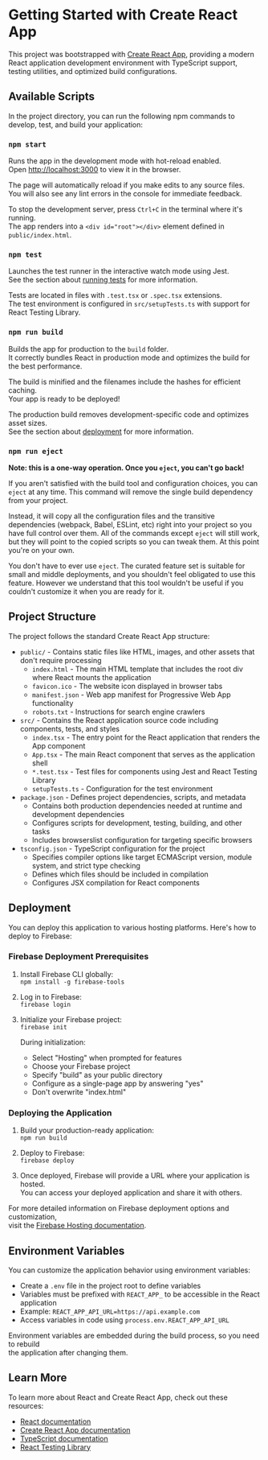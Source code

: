 # Getting Started with Create React App

This project was bootstrapped with [Create React App](https://github.com/facebook/create-react-app), providing a modern React application development environment with TypeScript support, testing utilities, and optimized build configurations.

## Available Scripts

In the project directory, you can run the following npm commands to develop, test, and build your application:

### `npm start`

Runs the app in the development mode with hot-reload enabled.\
Open [http://localhost:3000](http://localhost:3000) to view it in the browser.

The page will automatically reload if you make edits to any source files.\
You will also see any lint errors in the console for immediate feedback.

To stop the development server, press `Ctrl+C` in the terminal where it's running.\
The app renders into a `<div id="root"></div>` element defined in `public/index.html`.

### `npm test`

Launches the test runner in the interactive watch mode using Jest.\
See the section about [running tests](https://facebook.github.io/create-react-app/docs/running-tests) for more information.

Tests are located in files with `.test.tsx` or `.spec.tsx` extensions.\
The test environment is configured in `src/setupTests.ts` with support for React Testing Library.

### `npm run build`

Builds the app for production to the `build` folder.\
It correctly bundles React in production mode and optimizes the build for the best performance.

The build is minified and the filenames include the hashes for efficient caching.\
Your app is ready to be deployed!

The production build removes development-specific code and optimizes asset sizes.\
See the section about [deployment](https://facebook.github.io/create-react-app/docs/deployment) for more information.

### `npm run eject`

**Note: this is a one-way operation. Once you `eject`, you can't go back!**

If you aren't satisfied with the build tool and configuration choices, you can `eject` at any time. This command will remove the single build dependency from your project.

Instead, it will copy all the configuration files and the transitive dependencies (webpack, Babel, ESLint, etc) right into your project so you have full control over them. All of the commands except `eject` will still work, but they will point to the copied scripts so you can tweak them. At this point you're on your own.

You don't have to ever use `eject`. The curated feature set is suitable for small and middle deployments, and you shouldn't feel obligated to use this feature. However we understand that this tool wouldn't be useful if you couldn't customize it when you are ready for it.

## Project Structure

The project follows the standard Create React App structure:

- `public/` - Contains static files like HTML, images, and other assets that don't require processing
  - `index.html` - The main HTML template that includes the root div where React mounts the application
  - `favicon.ico` - The website icon displayed in browser tabs
  - `manifest.json` - Web app manifest for Progressive Web App functionality
  - `robots.txt` - Instructions for search engine crawlers
- `src/` - Contains the React application source code including components, tests, and styles
  - `index.tsx` - The entry point for the React application that renders the App component
  - `App.tsx` - The main React component that serves as the application shell
  - `*.test.tsx` - Test files for components using Jest and React Testing Library
  - `setupTests.ts` - Configuration for the test environment
- `package.json` - Defines project dependencies, scripts, and metadata
  - Contains both production dependencies needed at runtime and development dependencies
  - Configures scripts for development, testing, building, and other tasks
  - Includes browserslist configuration for targeting specific browsers
- `tsconfig.json` - TypeScript configuration for the project
  - Specifies compiler options like target ECMAScript version, module system, and strict type checking
  - Defines which files should be included in compilation
  - Configures JSX compilation for React components

## Deployment

You can deploy this application to various hosting platforms. Here's how to deploy to Firebase:

### Firebase Deployment Prerequisites

1. Install Firebase CLI globally:\
   `npm install -g firebase-tools`

2. Log in to Firebase:\
   `firebase login`

3. Initialize your Firebase project:\
   `firebase init`
   
   During initialization:
   - Select "Hosting" when prompted for features
   - Choose your Firebase project
   - Specify "build" as your public directory
   - Configure as a single-page app by answering "yes"
   - Don't overwrite "index.html"

### Deploying the Application

1. Build your production-ready application:\
   `npm run build`

2. Deploy to Firebase:\
   `firebase deploy`

3. Once deployed, Firebase will provide a URL where your application is hosted.\
   You can access your deployed application and share it with others.

For more detailed information on Firebase deployment options and customization,\
visit the [Firebase Hosting documentation](https://firebase.google.com/docs/hosting).

## Environment Variables

You can customize the application behavior using environment variables:

- Create a `.env` file in the project root to define variables
- Variables must be prefixed with `REACT_APP_` to be accessible in the React application
- Example: `REACT_APP_API_URL=https://api.example.com`
- Access variables in code using `process.env.REACT_APP_API_URL`

Environment variables are embedded during the build process, so you need to rebuild\
the application after changing them.

## Learn More

To learn more about React and Create React App, check out these resources:

- [React documentation](https://reactjs.org/)
- [Create React App documentation](https://facebook.github.io/create-react-app/docs/getting-started)
- [TypeScript documentation](https://www.typescriptlang.org/docs/)
- [React Testing Library](https://testing-library.com/docs/react-testing-library/intro/)
```# DONE